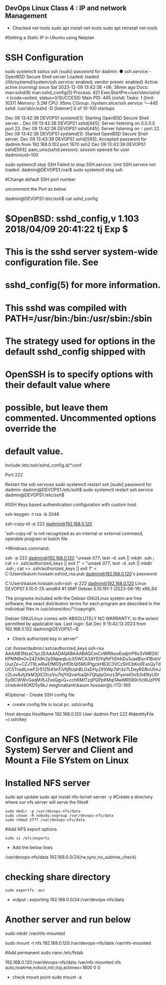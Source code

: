 ## DevOps Linux Class 4 : IP and network Management

* Checked net-tools
sudo apt install net-tools
sudo apt reinstall net-tools

#Setting a Static IP in Ubuntu using Netplan

# SSH Configuration

sudo systemctl status ssh
[sudo] password for dadmin:
● ssh.service - OpenBSD Secure Shell server
     Loaded: loaded (/lib/systemd/system/ssh.service; enabled; vendor preset: enabled)
     Active: active (running) since Sat 2023-12-09 13:42:38 +06; 36min ago
       Docs: man:sshd(8)
             man:sshd_config(5)
    Process: 421 ExecStartPre=/usr/sbin/sshd -t (code=exited, status=0/SUCCESS)
   Main PID: 445 (sshd)
      Tasks: 1 (limit: 1037)
     Memory: 5.2M
        CPU: 95ms
     CGroup: /system.slice/ssh.service
             └─445 sshd: /usr/sbin/sshd -D [listener] 0 of 10-100 startups

Dec 09 13:42:38 DEVOPS1 systemd[1]: Starting OpenBSD Secure Shell server...
Dec 09 13:42:38 DEVOPS1 sshd[445]: Server listening on 0.0.0.0 port 22.
Dec 09 13:42:38 DEVOPS1 sshd[445]: Server listening on :: port 22.
Dec 09 13:42:38 DEVOPS1 systemd[1]: Started OpenBSD Secure Shell server.
Dec 09 13:43:39 DEVOPS1 sshd[593]: Accepted password for dadmin from 192.168.0.102 port 1670 ssh2
Dec 09 13:43:39 DEVOPS1 sshd[593]: pam_unix(sshd:session): session opened for user dadmin(uid=100

sudo systemctl stop SSH
Failed to stop SSH.service: Unit SSH.service not loaded.
dadmin@DEVOPS1:/var$ sudo systemctl stop ssh

#Change default SSH port number

uncomment the Port as below

dadmin@DEVOPS1:/etc/ssh$ cat sshd_config
#       $OpenBSD: sshd_config,v 1.103 2018/04/09 20:41:22 tj Exp $

# This is the sshd server system-wide configuration file.  See
# sshd_config(5) for more information.

# This sshd was compiled with PATH=/usr/bin:/bin:/usr/sbin:/sbin

# The strategy used for options in the default sshd_config shipped with
# OpenSSH is to specify options with their default value where
# possible, but leave them commented.  Uncommented options override the
# default value.

Include /etc/ssh/sshd_config.d/*.conf

Port 222

Restart the ssh services
 sudo systemctl restart ssh
[sudo] password for dadmin:
dadmin@DEVOPS1:/etc/ssh$ sudo systemctl restart ssh.service
dadmin@DEVOPS1:/etc/ssh$

#SSH Keys based authentication configuration with custom host

ssh-keygen -t rsa -b 2048


ssh-copy-id -p 222 dadmin@192.168.0.120

'ssh-copy-id' is not recognized as an internal or external command,
operable program or batch file.

*Windows command:

ssh -p 222 dadmin@192.168.0.120 "umask 077; test -d .ssh || mkdir .ssh ; cat >> .ssh/authorized_keys || exit 1" < "umask 077; test -d .ssh || mkdir .ssh ; cat >> .ssh/authorized_keys || exit 1" <  C:\Users\kaium.hossain\.ssh\id_rsa.pub
dadmin@192.168.0.120's password:

C:\Users\kaium.hossain\.ssh>ssh -p 222 dadmin@192.168.0.120
Linux DEVOPS1 5.10.0-25-amd64 #1 SMP Debian 5.10.191-1 (2023-08-16) x86_64

The programs included with the Debian GNU/Linux system are free software;
the exact distribution terms for each program are described in the
individual files in /usr/share/doc/*/copyright.

Debian GNU/Linux comes with ABSOLUTELY NO WARRANTY, to the extent
permitted by applicable law.
Last login: Sat Dec  9 15:42:13 2023 from 192.168.0.102
dadmin@DEVOPS1:~$

* Check authorized key in server"

cat /home/dadmin/.ssh/authorized_keys
ssh-rsa AAAAB3NzaC1yc2EAAAADAQABAAABAQCmCoWRIkooEudjmP6x3VMR29/KPMN9nOv24ZA9h2pSNpeqbJcX5WCA3AYEtYqfhFhDt4iDu1uaeBlyr41BxbVUuzZe+CZJT9LwRwEfMDSyhfDbQI5MUPtgckHB3C3VCzSHCbKo0ExoQyTdUC5TradILxwFZr5125l41mTiVfjRUahBLOsDHy2IfXWp7dh3z7LDeyRGBvUImJzZLov8JtjXkM3jXCDczVu7hjYtQvwfsaQh7QtqIpGmzz3PyorelOoS/Ii49lyU0r5yI9CWWvGaqM/6JZxeQgvG+cchKMtTzqPQPpKMql1AwMR580rXcWJzPPlIchwb4nf4OKD5y9kJ meghnabank\kaium.hossain@L-ITD-160

#Optional - Create SSH config file

* create config file in local pc .ssh/config
 
Host devops
	HostName 192.168.0.120
	User dadmin
	Port 222
	#IdentityFile ~/.ssh/key


# Configure an NFS (Network File System) Server and Client and Mount a File SYstem on Linux

# Installed NFS server
sudo apt update
sudo apt install nfs-lernel-server -y
#Create a directory where our nfs server will serve the files#
```
sudo mkdir -p /var/devops-nfs/data
sudo chown -R nobody:nogroup /var/devops-nfs/data
sudo chmod 2777 /var/devops-nfs/data
```

#Add NFS export options
```
sudo vi /etc/exports
```
* Add the below lines


/var/devops-nfs/data    192.168.0.0/24(rw,sync,no_subtree_check)

# checking share directory
```
sudo exportfs -avr
```
* output : exporting 192.168.0.0/24:/var/devops-nfs/data

# Another server and run below 

sudo mkdir /var/nfs-mounted

sudo mount -t nfs 192.168.0.120:/var/devops-nfs/data /var/nfs-mounted

#Add permanent 
sudo nano /etc/fstab
 
192.168.0.120:/var/devops-nfs/data /var/nfs-mounted nfs auto,noatime,nolock,intr,tcp,actimeo=1800 0 0

* check mount point
sudo mount -a








